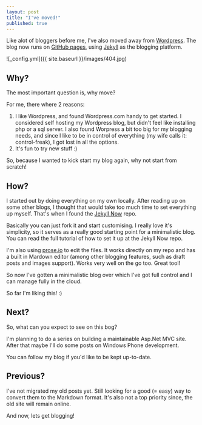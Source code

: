 ```yaml
---
layout: post
title: "I've moved!"
published: true
---
```


Like alot of bloggers before me, I've also moved away from [Wordpress](https://rafvb.wordpress.com/). The blog now runs on [GitHub pages](https://pages.github.com/), using [Jekyll](http://jekyllrb.com/) as the blogging platform.

![_config.yml]({{ site.baseurl }}/images/404.jpg)

## Why?

The most important question is, why move?

For me, there where 2 reasons:

1. I like Wordpress, and found Wordpress.com handy to get started. I considered self hosting my Wordpress blog, but didn't feel like installing php or a sql server. I also found Worpress a bit too big for my blogging needs, and since I like to be in control of everything (my wife calls it: control-freak), I got lost in all the options.
2. It's fun to try new stuff :)

So, because I wanted to kick start my blog again, why not start from scratch!

## How?

I started out by doing everything on my own locally. After reading up on some other blogs, I thought that would take too much time to set everything up myself. That's when I found the [Jekyll Now](https://github.com/barryclark/jekyll-now) repo.

Basically you can just fork it and start customising. I really love it's simplicity, so it serves as a really good starting point for a minimalistic blog. You can read the full tutorial of how to set it up at the Jekyll Now repo.

I'm also using [prose.io](http://prose.io) to edit the files. It works directly on my repo and has a built in Mardown editor (among other blogging features, such as draft posts and images support). Works very well on the go too. Great tool! 

So now I've gotten a minimalistic blog over which I've got full control and I can manage fully in the cloud.

So far I'm liking this! :)

## Next?

So, what can you expect to see on this bog?

I'm planning to do a series on building a maintainable Asp.Net MVC site. After that maybe I'll do some posts on Windows Phone development.

You can follow my blog if you'd like to be kept up-to-date. 

## Previous?

I've not migrated my old posts yet. Still looking for a good (= easy) way to convert them to the Markdown format. It's also not a top priority since, the old site will remain online.

And now, lets get blogging!